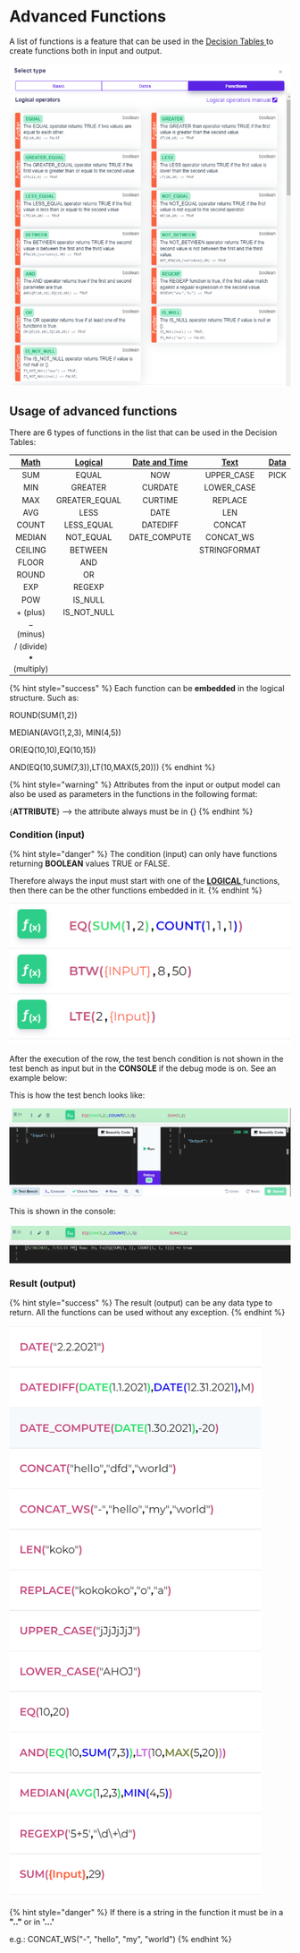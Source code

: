 # Advanced Functions

A list of functions is a feature that can be used in the [Decision Tables ](../decision-table-designer.md)to create functions both in input and output.

![](../../.gitbook/assets/functions.png)

## Usage of advanced functions

There are 6 types of functions in the list that can be used in the Decision Tables:

| [**Math**](math.md) | [**Logical**](logical.md) | [**Date and Time**](date-and-time.md) | [**Text**](text.md) | ****[**Data**](text.md)**** | ****[**Array**](array-1.md)**** |
| :-----------------: | :-----------------------: | :-----------------------------------: | :-----------------: | :-------------------------: | :-----------------------------: |
|         SUM         |           EQUAL           |                  NOW                  |     UPPER\_CASE     |             PICK            |            ARRAY\_SUM           |
|         MIN         |          GREATER          |                CURDATE                |     LOWER\_CASE     |                             |          ARRAY\_CONCAT          |
|         MAX         |       GREATER\_EQUAL      |                CURTIME                |       REPLACE       |                             |        ARRAY\_CONCAT\_WS        |
|         AVG         |            LESS           |                  DATE                 |         LEN         |                             |           ARRAY\_PICK           |
|        COUNT        |        LESS\_EQUAL        |                DATEDIFF               |        CONCAT       |                             |            ARRAY\_MAP           |
|        MEDIAN       |         NOT\_EQUAL        |             DATE\_COMPUTE             |      CONCAT\_WS     |                             |            ARRAY\_AND           |
|       CEILING       |          BETWEEN          |                                       |     STRINGFORMAT    |                             |            ARRAY\_OR            |
|        FLOOR        |            AND            |                                       |                     |                             |                                 |
|        ROUND        |             OR            |                                       |                     |                             |                                 |
|         EXP         |           REGEXP          |                                       |                     |                             |                                 |
|         POW         |          IS\_NULL         |                                       |                     |                             |                                 |
|       + (plus)      |       IS\_NOT\_NULL       |                                       |                     |                             |                                 |
|      − (minus)      |                           |                                       |                     |                             |                                 |
|      / (divide)     |                           |                                       |                     |                             |                                 |
|  **\*** (multiply)  |                           |                                       |                     |                             |                                 |

{% hint style="success" %}
Each function can be **embedded** in the logical structure. Such as:

ROUND(SUM(1,2))

MEDIAN(AVG(1,2,3), MIN(4,5))

OR(EQ(10,10),EQ(10,15))

AND(EQ(10,SUM(7,3)),LT(10,MAX(5,20)))
{% endhint %}

{% hint style="warning" %}
Attributes from the input or output model can also be used as parameters in the functions in the following format:

{**ATTRIBUTE**} --> the attribute always must be in {}
{% endhint %}

### Condition (input)

{% hint style="danger" %}
The condition (input) can only have functions returning **BOOLEAN** values TRUE or FALSE.

Therefore always the input must start with one of the [**LOGICAL** ](logical.md)functions, then there can be the other functions embedded in it.
{% endhint %}

![Example of how the input must be.](<../../.gitbook/assets/image (136).png>)

After the execution of the row, the test bench condition is not shown in the test bench as input but in the **CONSOLE** if the debug mode is on. See an example below:

This is how the test bench looks like:

![](<../../.gitbook/assets/image (138).png>)

This is shown in the console:

![](<../../.gitbook/assets/image (137).png>)

### Result (output)

{% hint style="success" %}
The result (output) can be any data type to return. All the functions can be used without any exception.
{% endhint %}

![](../../.gitbook/assets/func.PNG)

{% hint style="danger" %}
If there is a string in the function it must be in a **".."** or in **'...'**

e.g.: CONCAT\_WS("-", "hello", "my", "world")
{% endhint %}
